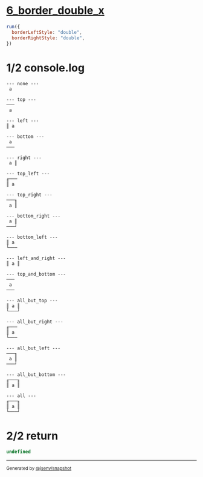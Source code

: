 # [6_border_double_x](../../table_1_cell.test.mjs#L146)

```js
run({
  borderLeftStyle: "double",
  borderRightStyle: "double",
})
```

# 1/2 console.log

```console
--- none ---
 a 

--- top ---
───
 a 

--- left ---
║ a 

--- bottom ---
 a 
───

--- right ---
 a ║

--- top_left ---
╓───
║ a 

--- top_right ---
───╖
 a ║

--- bottom_right ---
 a ║
───┘

--- bottom_left ---
║ a 
└───

--- left_and_right ---
║ a ║

--- top_and_bottom ---
───
 a 
───

--- all_but_top ---
║ a ║
└───┘

--- all_but_right ---
╓───
║ a 
└───

--- all_but_left ---
───╖
 a ║
───┘

--- all_but_bottom ---
╓───╖
║ a ║

--- all ---
╓───╖
║ a ║
└───┘

```

# 2/2 return

```js
undefined
```

---

<sub>
  Generated by <a href="https://github.com/jsenv/core/tree/main/packages/independent/snapshot">@jsenv/snapshot</a>
</sub>

